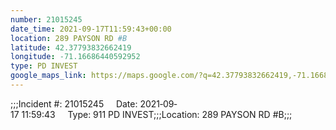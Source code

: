 ```yaml
---
number: 21015245
date_time: 2021-09-17T11:59:43+00:00
location: 289 PAYSON RD #B
latitude: 42.37793832662419
longitude: -71.16686440592952
type: PD INVEST
google_maps_link: https://maps.google.com/?q=42.37793832662419,-71.16686440592952
---
```


;;;Incident #: 21015245     Date: 2021‐09‐17 11:59:43     Type: 911 PD INVEST;;;Location: 289 PAYSON RD #B;;;
